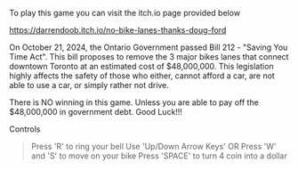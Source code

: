 To play this game you can visit the itch.io page provided below

https://darrendoob.itch.io/no-bike-lanes-thanks-doug-ford

On October 21, 2024, the Ontario Government passed Bill 212 - "Saving You Time Act". This bill proposes to remove the 3 major bikes lanes that connect downtown Toronto at an estimated cost of $48,000,000. This legislation highly affects the safety of those who either, cannot afford a car, are not able to use a car, or simply rather not drive.

There is NO winning in this game. Unless you are able to pay off the $48,000,000 in government debt. Good Luck!!!

Controls
> Press 'R' to ring your bell
> Use 'Up/Down Arrow Keys' OR Press 'W' and 'S' to move on your bike
> Press 'SPACE' to turn 4 coin into a dollar
